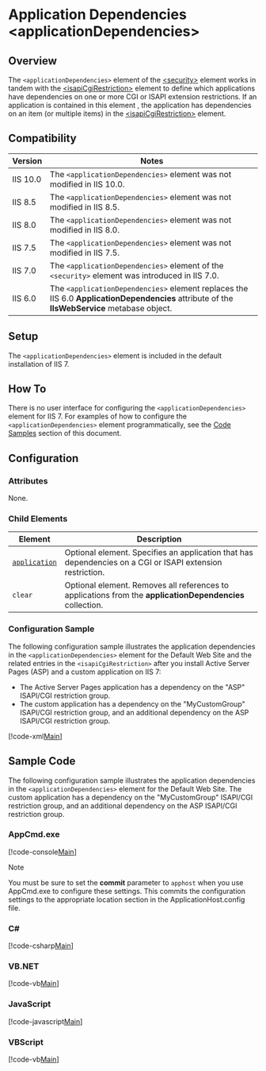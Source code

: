 Application Dependencies &lt;applicationDependencies&gt;
====================
<a id="001"></a>
## Overview

The `<applicationDependencies>` element of the [&lt;security&gt;](../../system.webserver/security/index.md) element works in tandem with the [&lt;isapiCgiRestriction&gt;](../../system.webserver/security/isapicgirestriction.md) element to define which applications have dependencies on one or more CGI or ISAPI extension restrictions. If an application is contained in this element , the application has dependencies on an item (or multiple items) in the [&lt;isapiCgiRestriction&gt;](../../system.webserver/security/isapicgirestriction.md) element.

<a id="002"></a>
## Compatibility

| Version | Notes |
| --- | --- |
| IIS 10.0 | The `<applicationDependencies>` element was not modified in IIS 10.0. |
| IIS 8.5 | The `<applicationDependencies>` element was not modified in IIS 8.5. |
| IIS 8.0 | The `<applicationDependencies>` element was not modified in IIS 8.0. |
| IIS 7.5 | The `<applicationDependencies>` element was not modified in IIS 7.5. |
| IIS 7.0 | The `<applicationDependencies>` element of the `<security>` element was introduced in IIS 7.0. |
| IIS 6.0 | The `<applicationDependencies>` element replaces the IIS 6.0 **ApplicationDependencies** attribute of the **IIsWebService** metabase object. |

<a id="003"></a>
## Setup

The `<applicationDependencies>` element is included in the default installation of IIS 7.

<a id="004"></a>
## How To

There is no user interface for configuring the `<applicationDependencies>` element for IIS 7. For examples of how to configure the `<applicationDependencies>` element programmatically, see the [Code Samples](#006) section of this document.

<a id="005"></a>
## Configuration

### Attributes

None.

### Child Elements

| Element | Description |
| --- | --- |
| [`application`](../../system.webserver/security/applicationdependencies/application.md) | Optional element. Specifies an application that has dependencies on a CGI or ISAPI extension restriction. |
| `clear` | Optional element. Removes all references to applications from the **applicationDependencies** collection. |

### Configuration Sample

The following configuration sample illustrates the application dependencies in the `<applicationDependencies>` element for the Default Web Site and the related entries in the `<isapiCgiRestriction>` after you install Active Server Pages (ASP) and a custom application on IIS 7:

- The Active Server Pages application has a dependency on the &quot;ASP&quot; ISAPI/CGI restriction group.
- The custom application has a dependency on the &quot;MyCustomGroup&quot; ISAPI/CGI restriction group, and an additional dependency on the ASP ISAPI/CGI restriction group.


[!code-xml[Main](index/samples/sample1.xml)]

<a id="006"></a>
## Sample Code

The following configuration sample illustrates the application dependencies in the `<applicationDependencies>` element for the Default Web Site. The custom application has a dependency on the &quot;MyCustomGroup&quot; ISAPI/CGI restriction group, and an additional dependency on the ASP ISAPI/CGI restriction group.

### AppCmd.exe

[!code-console[Main](index/samples/sample2.cmd)]

> [!NOTE]
> You must be sure to set the **commit** parameter to `apphost` when you use AppCmd.exe to configure these settings. This commits the configuration settings to the appropriate location section in the ApplicationHost.config file.

### C#

[!code-csharp[Main](index/samples/sample3.cs)]

### VB.NET

[!code-vb[Main](index/samples/sample4.vb)]

### JavaScript

[!code-javascript[Main](index/samples/sample5.js)]

### VBScript

[!code-vb[Main](index/samples/sample6.vb)]